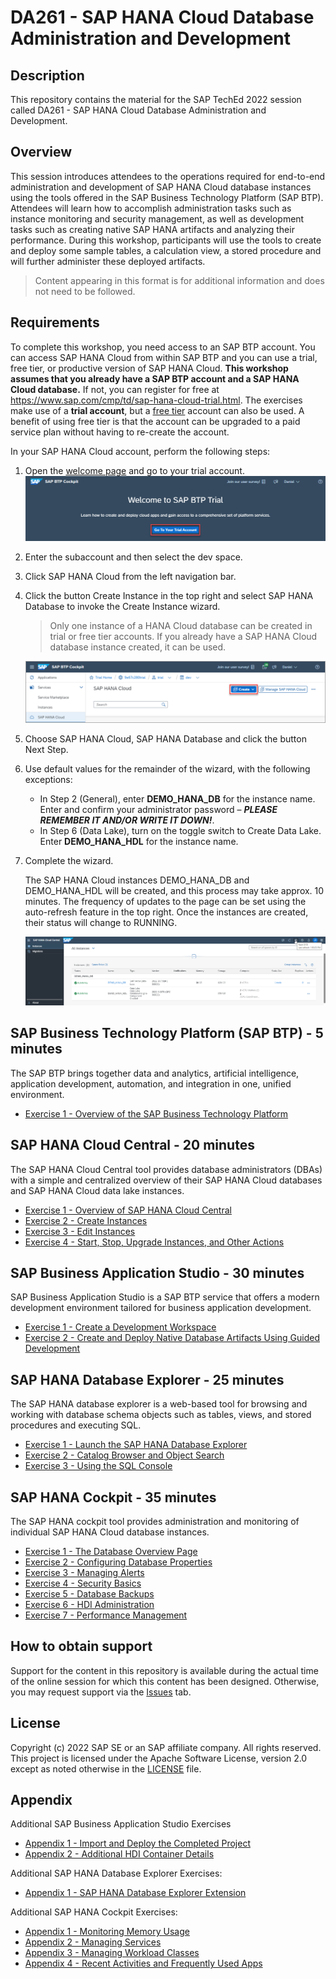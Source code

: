 # DA261 - SAP HANA Cloud Database Administration and Development

## Description

This repository contains the material for the SAP TechEd 2022 session called DA261 - SAP HANA Cloud Database Administration and Development.  

## Overview

This session introduces attendees to the operations required for end-to-end administration and development of SAP HANA Cloud database instances using the tools offered in the SAP Business Technology Platform (SAP BTP).  Attendees will learn how to accomplish administration tasks such as instance monitoring and security management, as well as development tasks such as creating native SAP HANA artifacts and analyzing their performance.  During this workshop, participants will use the tools to create and deploy some sample tables, a calculation view, a stored procedure and will further administer these deployed artifacts.  

>Content appearing in this format is for additional information and does not need to be followed.


## Requirements

To complete this workshop, you need access to an SAP BTP account. You can access SAP HANA Cloud from within SAP BTP and you can use a trial, free tier,  or productive version of SAP HANA Cloud.  **This workshop assumes that you already have a SAP BTP account and a SAP HANA Cloud database.**  If not, you can register for free at https://www.sap.com/cmp/td/sap-hana-cloud-trial.html.  The exercises make use of a **trial account**, but a [free tier](https://developers.sap.com/tutorials/btp-free-tier-account.html) account can also be used.  A benefit of using free tier is that the account can be upgraded to a paid service plan without having to re-create the account.

In your SAP HANA Cloud account, perform the following steps:

1.  Open the [welcome page](https://account.hanatrial.ondemand.com/trial/#/home/trial) and go to your trial account.
    ![](images/go-to-trial.png)
2.	Enter the subaccount and then select the dev space.
3.	Click SAP HANA Cloud from the left navigation bar.
4.	Click the button Create Instance in the top right and select SAP HANA 
Database to invoke the Create Instance wizard.  
    > Only one instance of a HANA Cloud database can be created in trial or free tier accounts.  If you already have a SAP HANA Cloud database instance created, it can be used.
    
    ![](images/create-hana-instance.png)
5.  Choose SAP HANA Cloud, SAP HANA Database and click the button Next Step.
6.  Use default values for the remainder of the wizard, with the following exceptions:
    * In Step 2 (General), enter **DEMO_HANA_DB** for the instance name. Enter and confirm your administrator password – ***PLEASE REMEMBER IT AND/OR WRITE IT DOWN!***.
    * In Step 6 (Data Lake), turn on the toggle switch to Create Data Lake. Enter **DEMO_HANA_HDL** for the instance name.

7.	Complete the wizard.

    The SAP HANA Cloud instances DEMO_HANA_DB and DEMO_HANA_HDL will be created, and this process may take  approx. 10 minutes.  The frequency of updates to the page can be set using the auto-refresh feature in the top right.  Once the instances are created, their status will change to RUNNING.

    ![](images/running.png)


## SAP Business Technology Platform (SAP BTP) - 5 minutes
The SAP BTP brings together data and analytics, artificial intelligence, application development, automation, and integration in one, unified environment.

- [Exercise 1 - Overview of the SAP Business Technology Platform](exercises/sap_btp/ex1/)

## SAP HANA Cloud Central - 20 minutes

The SAP HANA Cloud Central tool provides database administrators (DBAs) with a simple and centralized overview of their SAP HANA Cloud databases and SAP HANA Cloud data lake instances. 

- [Exercise 1 - Overview of SAP HANA Cloud Central](exercises/hana_cloud_central/ex1/)
- [Exercise 2 - Create Instances](exercises/hana_cloud_central/ex2/)
- [Exercise 3 - Edit Instances](exercises/hana_cloud_central/ex3/)
- [Exercise 4 - Start, Stop, Upgrade Instances, and Other Actions](exercises/hana_cloud_central/ex4/)

## SAP Business Application Studio - 30 minutes

SAP Business Application Studio is a SAP BTP service that offers a modern development environment tailored for business application development.

- [Exercise 1 - Create a Development Workspace](exercises/business_app_studio/ex1/)
- [Exercise 2 - Create and Deploy Native Database Artifacts Using Guided Development](exercises/business_app_studio/ex2/)

## SAP HANA Database Explorer - 25 minutes

The SAP HANA database explorer is a web-based tool for browsing and working with  database schema objects such as tables, views, and stored procedures and executing SQL.

- [Exercise 1 - Launch the SAP HANA Database Explorer](exercises/database_explorer/ex1/)
- [Exercise 2 - Catalog Browser and Object Search](exercises/database_explorer/ex2/)
- [Exercise 3 - Using the SQL Console](exercises/database_explorer/ex3/)

## SAP HANA Cockpit - 35 minutes

The SAP HANA cockpit tool provides administration and monitoring of individual SAP HANA Cloud database instances. 

- [Exercise 1 - The Database Overview Page](exercises/hana_cockpit/ex1/)
- [Exercise 2 - Configuring Database Properties](exercises/hana_cockpit/ex2/)
- [Exercise 3 - Managing Alerts](exercises/hana_cockpit/ex3/)
- [Exercise 4 - Security Basics](exercises/hana_cockpit/ex4/)
- [Exercise 5 - Database Backups](exercises/hana_cockpit/ex5/)
- [Exercise 6 - HDI Administration](exercises/hana_cockpit/ex6/)
- [Exercise 7 - Performance Management](exercises/hana_cockpit/ex7/)

## How to obtain support

Support for the content in this repository is available during the actual time of the online session for which this content has been designed. Otherwise, you may request support via the [Issues](../../issues) tab.

## License
Copyright (c) 2022 SAP SE or an SAP affiliate company. All rights reserved. This project is licensed under the Apache Software License, version 2.0 except as noted otherwise in the [LICENSE](LICENSES/Apache-2.0.txt) file.

## Appendix
Additional SAP Business Application Studio Exercises
- [Appendix 1 - Import and Deploy the Completed Project](exercises/business_app_studio/ex3/)
- [Appendix 2 - Additional HDI Container Details](exercises/business_app_studio/ex4/)

Additional SAP HANA Database Explorer Exercises:
- [Appendix 1 - SAP HANA Database Explorer Extension](exercises/database_explorer/ex4/)

Additional SAP HANA Cockpit Exercises:
- [Appendix 1 - Monitoring Memory Usage](exercises/hana_cockpit/appendix_ex8/)
- [Appendix 2 - Managing Services](exercises/hana_cockpit/appendix_ex9/)
- [Appendix 3 - Managing Workload Classes](exercises/hana_cockpit/appendix_ex10/)
- [Appendix 4 - Recent Activities and Frequently Used Apps](exercises/hana_cockpit/appendix_ex10/)
